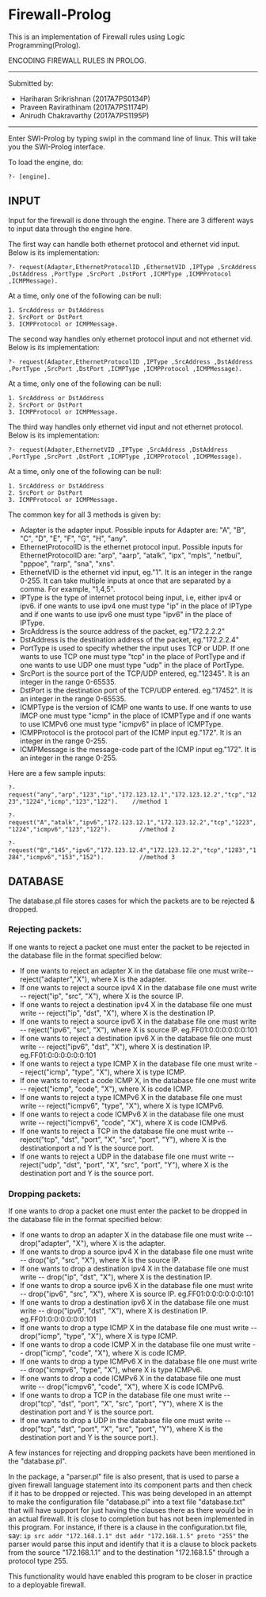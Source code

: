 # Firewall-Prolog

This is an implementation of Firewall rules using Logic Programming(Prolog). 

ENCODING FIREWALL RULES IN PROLOG.
******************************************************
Submitted by:

- Hariharan Srikrishnan (2017A7PS0134P)
- Praveen Ravirathinam (2017A7PS1174P)
- Anirudh Chakravarthy (2017A7PS1195P)

******************************************************

Enter SWI-Prolog by typing swipl in the command line of linux. This will take you the SWI-Prolog interface.

To load the engine, do:

`?- [engine].`


## INPUT

Input for the firewall is done through the engine. There are 3 different ways to input data through the engine here. 


The first way can handle both ethernet protocol and ethernet vid input. Below is its implementation: 

```?- request(Adapter,EthernetProtocolID ,EthernetVID ,IPType ,SrcAddress ,DstAddress ,PortType ,SrcPort ,DstPort ,ICMPType ,ICMPProtocol ,ICMPMessage).```

At a time, only one of the following can be null: 
	
    1. SrcAddress or DstAddress
	2. SrcPort or DstPort
	3. ICMPProtocol or ICMPMessage.



The second way handles only ethernet protocol input and not ethernet vid. Below is its implementation:

```?- request(Adapter,EthernetProtocolID ,IPType ,SrcAddress ,DstAddress ,PortType ,SrcPort ,DstPort ,ICMPType ,ICMPProtocol ,ICMPMessage).```

At a time, only one of the following can be null: 
	
    1. SrcAddress or DstAddress
	2. SrcPort or DstPort
	3. ICMPProtocol or ICMPMessage.



The third way handles only ethernet vid input and not ethernet protocol. Below is its implementation:

```?- request(Adapter,EthernetVID ,IPType ,SrcAddress ,DstAddress ,PortType ,SrcPort ,DstPort ,ICMPType ,ICMPProtocol ,ICMPMessage).```

At a time, only one of the following can be null: 
	
    1. SrcAddress or DstAddress
	2. SrcPort or DstPort
	3. ICMPProtocol or ICMPMessage.



The common key for all 3 methods is given by:

- Adapter is the adapter input. Possible inputs for Adapter are: "A", "B", "C", "D", "E", "F", "G", "H", "any".
- EthernetProtocolID is the ethernet protocol input. Possible inputs for EthernetProtocolID are: "arp", "aarp", "atalk", "ipx", "mpls", "netbui", "pppoe", "rarp", "sna", "xns".
- EthernetVID is the ethernet vid input, eg."1". It is an integer in the range 0-255. It can take multiple inputs at once that are separated by a comma. For example, "1,4,5".
- IPType is the type of internet protocol being input, i.e, either ipv4 or ipv6. if one wants to use ipv4 one must type "ip" in the place of IPType and if one wants to use ipv6 one must type "ipv6" in the place of IPType.
- SrcAddress is the source address of the packet, eg."172.2.2.2"
- DstAddress is the destination address of the packet, eg."172.2.2.4"
- PortType is used to specify whether the input uses TCP or UDP. If one wants to use TCP one must type "tcp" in the place of PortType and if one wants to use UDP one must type "udp" in the place of PortType.
- SrcPort is the source port of the TCP/UDP entered, eg."12345". It is an integer in the range 0-65535.
- DstPort is the destination port of the TCP/UDP entered. eg."17452". It is an integer in the range 0-65535.
- ICMPType is the version of ICMP one wants to use. If one wants to use IMCP one must type "icmp" in the place of ICMPType and if one wants to use ICMPv6 one must type "icmpv6" in place of ICMPType.
- ICMPProtocol is the protocol part of the ICMP input eg."172". It is an integer in the range 0-255.
- ICMPMessage is the message-code part of the ICMP input eg."172". It is an integer in the range 0-255.


Here are a few sample inputs:

```?- request("any","arp","123","ip","172.123.12.1","172.123.12.2","tcp","1223","1224","icmp","123","122").    //method 1```

```?- request("A","atalk","ipv6","172.123.12.1","172.123.12.2","tcp","1223","1224","icmpv6","123","122").	     //method 2```

```?- request("B","145","ipv6","172.123.12.4","172.123.12.2","tcp","1283","1284","icmpv6","153","152").          //method 3```



## DATABASE 

The database.pl file stores cases for which the packets are to be rejected & dropped.

### Rejecting packets:

If one wants to reject a packet one must enter the packet to be rejected in the database file in the format specified below:

- If one wants to reject an adapter X in the database file one must write-- reject("adapter","X"), where X is the adapter.
- If one wants to reject a source ipv4 X in the database file one must write -- reject("ip", "src", "X"), where X is the source IP.
- If one wants to reject a destination ipv4 X in the database file one must write -- reject("ip", "dst", "X"), where X is the destination IP.
- If one wants to reject a source ipv6 X in the database file one must write -- reject("ipv6", "src", "X"), where X is source IP. eg.FF01:0:0:0:0:0:0:101
- If one wants to reject a destination ipv6 X in the database file one must write -- reject("ipv6", "dst", "X"), where X is destination IP. eg.FF01:0:0:0:0:0:0:101
- If one wants to reject a type ICMP X in the database file one must write -- reject("icmp", "type", "X"), where X is type ICMP.
- If one wants to reject a code ICMP X, in the database file one must write -- reject("icmp", "code", "X"), where X is code ICMP.
- If one wants to reject a type ICMPv6 X in the database file one must write -- reject("icmpv6", "type", "X"), where X is type ICMPv6.
- If one wants to reject a code ICMPv6 X in the database file one must write -- reject("icmpv6", "code", "X"), where X is code ICMPv6.
- If one wants to reject a TCP in the database file one must write -- reject("tcp", "dst", "port", "X", "src", "port", "Y"), where X is the destinationport a nd Y is the source port.
- If one wants to reject a UDP in the database file one must write -- reject("udp", "dst", "port", "X", "src", "port", "Y"), where X is the destination port and Y is the source port.


### Dropping packets:


If one wants to drop a packet one must enter the packet to be dropped in the database file in the format specified below:

- If one wants to drop an adapter X in the database file one must write -- drop("adapter", "X"), where X is the adapter.
- If one wants to drop a source ipv4 X in the database file one must write -- drop("ip", "src", "X"), where X is the source IP.
- If one wants to drop a destination ipv4 X in the database file one must write -- drop("ip", "dst", "X"), where X is the destination IP.
- If one wants to drop a source ipv6 X in the database file one must write -- drop("ipv6", "src", "X"), where X is source IP. eg.FF01:0:0:0:0:0:0:101
- If one wants to drop a destination ipv6 X in the database file one must write -- drop("ipv6", "dst", "X"), where X is destination IP.      		eg.FF01:0:0:0:0:0:0:101
- If one wants to drop a type ICMP X in the database file one must write -- drop("icmp", "type", "X"), where X is type ICMP.
- If one wants to drop a code ICMP X in the database file one must write -- drop("icmp", "code", "X"), where X is code ICMP.
- If one wants to drop a type ICMPv6 X in the database file one must write -- drop("icmpv6", "type", "X"), where X is type ICMPv6.
- If one wants to drop a code ICMPv6 X in the database file one must write -- drop("icmpv6", "code", "X"), where X is code ICMPv6.
- If one wants to drop a TCP in the database file one must write -- drop("tcp", "dst", "port", "X", "src", "port", "Y"), where X is the destination port and Y is the source port.
- If one wants to drop a UDP in the database file one must write -- drop("tcp", "dst", "port", "X", "src", "port", "Y"), where X is the destination port and Y is the source port.).

A few instances for rejecting and dropping packets have been mentioned in the "database.pl".


 In the package, a "parser.pl" file is also present, that is used to parse a given firewall language statement into its component parts and then check if it has to be dropped or rejected. This was being developed in an attempt to make the configuration file "database.pl" into a text file "database.txt" that will have support for just having the clauses there as there would be in an actual firewall. It is close to completion but has not been implemented in this program. For instance, if there is a clause in the configuration.txt file, say: 
`ip src addr "172.168.1.1" dst addr "172.168.1.5" proto "255"`
the parser would parse this input and identify that it is a clause to block packets from the source "172.168.1.1" and to the destination "172.168.1.5" through a protocol type 255.

This functionality would have enabled this program to be closer in practice to a deployable firewall.






